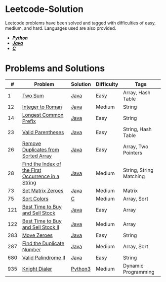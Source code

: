 # Leetcode-Solution
Leetcode problems have been solved and tagged with difficulties of easy, medium, and hard. Languages used are also provided.
- [***Python***](https://github.com/anand-saji/Leetcode-Solution/tree/main/Solutions/Python)
- [***Java***](https://github.com/anand-saji/Leetcode-Solution/tree/main/Solutions/Java)
- [***C***](https://github.com/anand-saji/Leetcode-Solution/tree/main/Solutions/C)


# Problems and Solutions
#|Problem|Solution|Difficulty|Tags
 --- | --- | --- | --- | ---
1| [Two Sum](https://leetcode.com/problems/two-sum/) | [Java](https://github.com/anand-saji/Leetcode-Solution/blob/main/Solutions/Java/Two%20Sum.java)|Easy | Array, Hash Table
12 | [Integer to Roman](https://leetcode.com/problems/integer-to-roman/description/) | [Java](https://github.com/anand-saji/Leetcode-Solution/blob/main/Solutions/Java/Integer%20to%20Roman.java) | Medium | String
14 | [Longest Common Prefix](https://leetcode.com/problems/longest-common-prefix/description/) | [Java](https://github.com/anand-saji/Leetcode-Solution/blob/main/Solutions/Java/Longest%20Common%20Prefix.java) | Easy | String 
23 | [Valid Parentheses](https://leetcode.com/problems/valid-parentheses/description/) | [Java](https://github.com/anand-saji/Leetcode-Solution/blob/main/Solutions/Java/Valid%20Parentheses.java) | Easy | String, Hash Table
26 | [Remove Duplicates from Sorted Array](https://leetcode.com/problems/remove-duplicates-from-sorted-array/description/)|[Java](https://github.com/anand-saji/Leetcode-Solution/blob/main/Solutions/Java/Find%20the%20Duplicate%20Number.java)| Easy | Array, Two Pointers
28 | [Find the Index of the First Occurrence in a String](https://leetcode.com/problems/find-the-index-of-the-first-occurrence-in-a-string/description/) | [Java](https://github.com/anand-saji/Leetcode-Solution/blob/main/Solutions/Java/Find%20the%20Index%20of%20the%20First%20Occurrence%20in%20a%20String.java) | Medium | String, String Matching
73 | [Set Matrix Zeroes](https://leetcode.com/problems/set-matrix-zeroes/description/) | [Java](https://github.com/anand-saji/Leetcode-Solution/blob/main/Solutions/Java/Set%20Matrix%20Zeroes.java) | Medium | Matrix
75 | [Sort Colors](https://leetcode.com/problems/sort-colors/description/) | [C](https://github.com/anand-saji/Leetcode-Solution/blob/main/Solutions/C/Sort%20Colors.c) | Medium | Array, Sort
121 | [Best Time to Buy and Sell Stock](https://leetcode.com/problems/best-time-to-buy-and-sell-stock/description/) | [Java](https://github.com/anand-saji/Leetcode-Solution/blob/main/Solutions/Java/Best%20Time%20to%20Buy%20and%20Sell%20Stock.java) | Easy | Array 
122 | [Best Time to Buy and Sell Stock II](https://leetcode.com/problems/best-time-to-buy-and-sell-stock-ii/description/) | [Java](https://github.com/anand-saji/Leetcode-Solution/blob/main/Solutions/Java/Best%20Time%20to%20Buy%20and%20Sell%20Stock%20II.java) | Medium | Array 
283 | [Move Zeroes](https://leetcode.com/problems/move-zeroes/description/) | [Java](https://github.com/anand-saji/Leetcode-Solution/blob/main/Solutions/Java/Move%20Zeroes.java) | Easy | String
287 | [Find the Duplicate Number](https://leetcode.com/problems/find-the-duplicate-number/description/) | [Java](https://github.com/anand-saji/Leetcode-Solution/blob/main/Solutions/Java/Find%20the%20Duplicate%20Number.java) | Medium | Array, Sort
680 | [Valid Palindrome II](https://leetcode.com/problems/valid-palindrome-ii/description/) | [Java](https://github.com/anand-saji/Leetcode-Solution/blob/main/Solutions/Java/Valid%20Palindrome%20II.java) | Easy | String
935 | [Knight Dialer](https://leetcode.com/problems/knight-dialer/description/) | [Python3](https://github.com/anand-saji/Leetcode-Solution/blob/main/Solutions/Python/Knight%20Dialer.py) | Medium | Dynamic Programming


